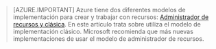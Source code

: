 > [AZURE.IMPORTANT] Azure tiene dos diferentes modelos de implementación para crear y trabajar con recursos: [Administrador de recursos y clásica](../articles/resource-manager-deployment-model.md).  En este artículo trata sobre utiliza el modelo de implementación clásico. Microsoft recomienda que más nuevas implementaciones de usar el modelo de administrador de recursos.